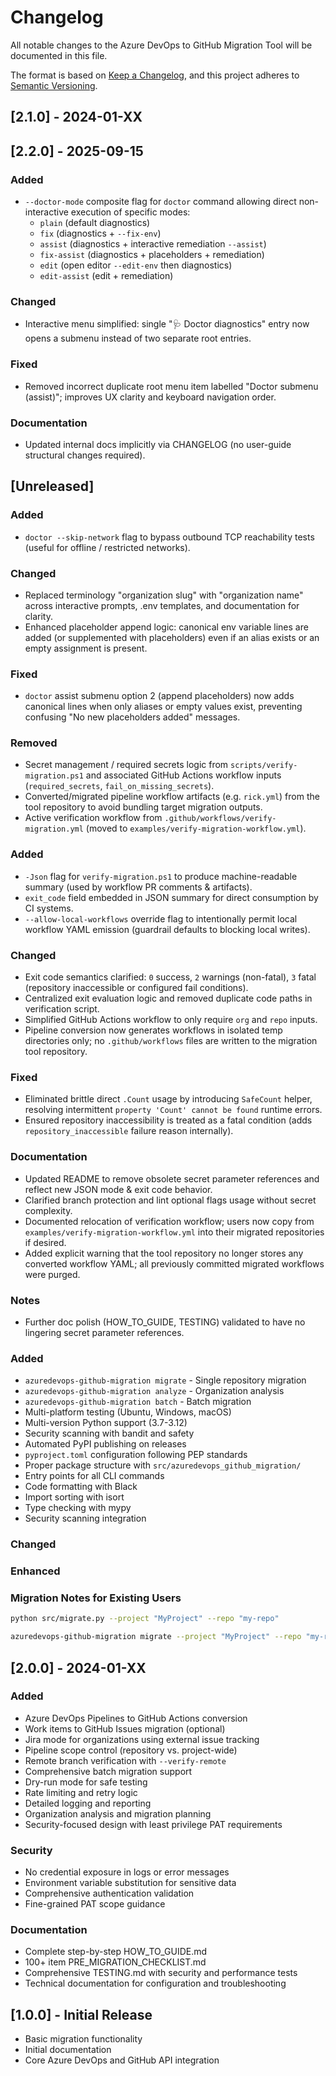 # Changelog

All notable changes to the Azure DevOps to GitHub Migration Tool will be documented in this file.

The format is based on [Keep a Changelog](https://keepachangelog.com/en/1.0.0/),
and this project adheres to [Semantic Versioning](https://semver.org/spec/v2.0.0.html).

## [2.1.0] - 2024-01-XX

## [2.2.0] - 2025-09-15
### Added
- `--doctor-mode` composite flag for `doctor` command allowing direct non-interactive execution of specific modes:
  - `plain` (default diagnostics)
  - `fix` (diagnostics + `--fix-env`)
  - `assist` (diagnostics + interactive remediation `--assist`)
  - `fix-assist` (diagnostics + placeholders + remediation)
  - `edit` (open editor `--edit-env` then diagnostics)
  - `edit-assist` (edit + remediation)

### Changed
- Interactive menu simplified: single "🩺 Doctor diagnostics" entry now opens a submenu instead of two separate root entries.

### Fixed
- Removed incorrect duplicate root menu item labelled "Doctor submenu (assist)"; improves UX clarity and keyboard navigation order.

### Documentation
- Updated internal docs implicitly via CHANGELOG (no user-guide structural changes required).


## [Unreleased]

### Added
- `doctor --skip-network` flag to bypass outbound TCP reachability tests (useful for offline / restricted networks).

### Changed
- Replaced terminology "organization slug" with "organization name" across interactive prompts, .env templates, and documentation for clarity.
- Enhanced placeholder append logic: canonical env variable lines are added (or supplemented with placeholders) even if an alias exists or an empty assignment is present.

### Fixed
- `doctor` assist submenu option 2 (append placeholders) now adds canonical lines when only aliases or empty values exist, preventing confusing "No new placeholders added" messages.
### Removed
- Secret management / required secrets logic from `scripts/verify-migration.ps1` and associated GitHub Actions workflow inputs (`required_secrets`, `fail_on_missing_secrets`).
- Converted/migrated pipeline workflow artifacts (e.g. `rick.yml`) from the tool repository to avoid bundling target migration outputs.
- Active verification workflow from `.github/workflows/verify-migration.yml` (moved to `examples/verify-migration-workflow.yml`).

### Added
- `-Json` flag for `verify-migration.ps1` to produce machine-readable summary (used by workflow PR comments & artifacts).
- `exit_code` field embedded in JSON summary for direct consumption by CI systems.
- `--allow-local-workflows` override flag to intentionally permit local workflow YAML emission (guardrail defaults to blocking local writes).

### Changed
- Exit code semantics clarified: `0` success, `2` warnings (non-fatal), `3` fatal (repository inaccessible or configured fail conditions).
- Centralized exit evaluation logic and removed duplicate code paths in verification script.
- Simplified GitHub Actions workflow to only require `org` and `repo` inputs.
- Pipeline conversion now generates workflows in isolated temp directories only; no `.github/workflows` files are written to the migration tool repository.

### Fixed
- Eliminated brittle direct `.Count` usage by introducing `SafeCount` helper, resolving intermittent `property 'Count' cannot be found` runtime errors.
- Ensured repository inaccessibility is treated as a fatal condition (adds `repository_inaccessible` failure reason internally).

### Documentation
- Updated README to remove obsolete secret parameter references and reflect new JSON mode & exit code behavior.
- Clarified branch protection and lint optional flags usage without secret complexity.
- Documented relocation of verification workflow; users now copy from `examples/verify-migration-workflow.yml` into their migrated repositories if desired.
- Added explicit warning that the tool repository no longer stores any converted workflow YAML; all previously committed migrated workflows were purged.

### Notes
- Further doc polish (HOW_TO_GUIDE, TESTING) validated to have no lingering secret parameter references.


### Added
  - `azuredevops-github-migration migrate` - Single repository migration
  - `azuredevops-github-migration analyze` - Organization analysis  
  - `azuredevops-github-migration batch` - Batch migration
  - Multi-platform testing (Ubuntu, Windows, macOS)
  - Multi-version Python support (3.7-3.12)  
  - Security scanning with bandit and safety
  - Automated PyPI publishing on releases
  - `pyproject.toml` configuration following PEP standards
  - Proper package structure with `src/azuredevops_github_migration/`
  - Entry points for all CLI commands
  - Code formatting with Black
  - Import sorting with isort
  - Type checking with mypy
  - Security scanning integration

### Changed

### Enhanced

### Migration Notes for Existing Users
  ```bash
  python src/migrate.py --project "MyProject" --repo "my-repo"
  ```
  ```bash
  azuredevops-github-migration migrate --project "MyProject" --repo "my-repo"
  ```

## [2.0.0] - 2024-01-XX
### Added
- Azure DevOps Pipelines to GitHub Actions conversion
- Work items to GitHub Issues migration (optional)
- Jira mode for organizations using external issue tracking
- Pipeline scope control (repository vs. project-wide)
- Remote branch verification with `--verify-remote`
- Comprehensive batch migration support
- Dry-run mode for safe testing
- Rate limiting and retry logic
- Detailed logging and reporting
- Organization analysis and migration planning
- Security-focused design with least privilege PAT requirements

### Security
- No credential exposure in logs or error messages
- Environment variable substitution for sensitive data
- Comprehensive authentication validation
- Fine-grained PAT scope guidance

### Documentation
- Complete step-by-step HOW_TO_GUIDE.md
- 100+ item PRE_MIGRATION_CHECKLIST.md
- Comprehensive TESTING.md with security and performance tests
- Technical documentation for configuration and troubleshooting

## [1.0.0] - Initial Release
- Basic migration functionality
- Initial documentation
- Core Azure DevOps and GitHub API integration